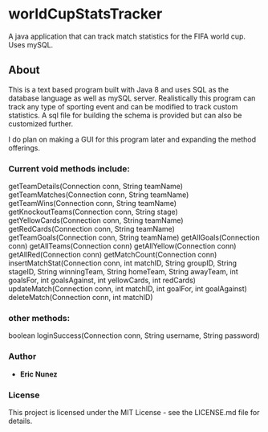 # worldCupStatsTracker
A java application that can track match statistics for the FIFA world cup. Uses mySQL.

## About
This is a text based program built with Java 8 and uses SQL as the database language as well as mySQL server.
Realistically this program can track any type of sporting event and can be modified to track custom statistics.
A sql file for building the schema is provided but can also be customized further.

I do plan on making a GUI for this program later and expanding the method offerings.

### Current void methods include:
getTeamDetails(Connection conn, String teamName)
getTeamMatches(Connection conn, String teamName)
getTeamWins(Connection conn, String teamName)
getKnockoutTeams(Connection conn, String stage)
getYellowCards(Connection conn, String teamName)
getRedCards(Connection conn, String teamName)
getTeamGoals(Connection conn, String teamName)
getAllGoals(Connection conn)
getAllTeams(Connection conn)
getAllYellow(Connection conn)
getAllRed(Connection conn)
getMatchCount(Connection conn)
insertMatchStat(Connection conn, int matchID, String groupID, String stageID, String winningTeam, String homeTeam, String awayTeam, int goalsFor, int goalsAgainst, int yellowCards, int redCards)
updateMatch(Connection conn, int matchID, int goalFor, int goalAgainst)
deleteMatch(Connection conn, int matchID)

### other methods:

boolean loginSuccess(Connection conn, String username, String password)

### Author
* **Eric Nunez**

### License
This project is licensed under the MIT License - see the LICENSE.md file for details.
